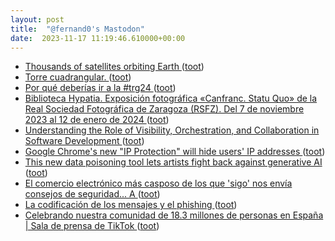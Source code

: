 ```yaml
---
layout: post
title:  "@fernand0's Mastodon"
date:  2023-11-17 11:19:46.610000+00:00
---
```

*  [Thousands of satellites orbiting Earth ](https://flowingdata.com/2023/11/07/thousands-of-satellites-orbiting-earth) ([toot](https://mastodon.social/@fernand0/111425617042389751))
*  [Torre cuadrangular. ](https://www.flickr.com/photos/fernand0/53303553287) ([toot](https://mastodon.social/@fernand0/111425604480167275))
*  [Por qué deberías ir a la #trg24 ](https://antoniomuniz.com/reflexiones/2023/11/07/por-qu%C3%A9-deber%C3%ADas-ir-a-la-trg24) ([toot](https://mastodon.social/@fernand0/111425337043574742))
*  [Biblioteca Hypatia. Exposición fotográfica «Canfranc. Statu Quo» de la Real Sociedad Fotográfica de Zaragoza (RSFZ). Del 7 de noviembre 2023 al 12 de enero de 2024 ](https://hypatiauz.wordpress.com/2023/11/03/biblioteca-hypatia-exposicion-fotografica-canfranc-statu-quo-de-la-real-sociedad-fotografica-de-zaragoza-rsfz) ([toot](https://mastodon.social/@fernand0/111424910877814923))
*  [Understanding the Role of Visibility, Orchestration, and Collaboration in Software Development  ](https://www.cloudbees.com/blog/understanding-the-role-of-visibility-orchestration-and-collaboration) ([toot](https://mastodon.social/@fernand0/111424781351474714))
*  [Google Chrome's new "IP Protection" will hide users' IP addresses ](https://www.bleepingcomputer.com/news/google/google-chromes-new-ip-protection-will-hide-users-ip-addresses) ([toot](https://mastodon.social/@fernand0/111423436858507151))
*  [This new data poisoning tool lets artists fight back against generative AI ](https://www.technologyreview.com/2023/10/23/1082189/data-poisoning-artists-fight-generative-ai) ([toot](https://mastodon.social/@fernand0/111421922287473789))
*  [El comercio electrónico más casposo de los que &#39;sigo&#39; nos envía consejos de seguridad... A ](https://mastodon.social/@fernand0/111421736141187508) ([toot](https://mastodon.social/@fernand0/111421736141187508))
*  [La codificación de los mensajes y el phishing ](https://fernand0.github.io//phishing-escritura) ([toot](https://mastodon.social/@fernand0/111421670668830338))
*  [Celebrando nuestra comunidad de 18.3 millones de personas en España \|  Sala de prensa de TikTok   ](https://newsroom.tiktok.com/es-es/espana-mau-octubre-2023) ([toot](https://mastodon.social/@fernand0/111421643006676703))
